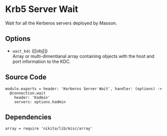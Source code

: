 
# Krb5 Server Wait

Wait for all the Kerberos servers deployed by Masson.

## Options

* `wait_kdc` ([[obj]])   
  Array or multi-dimentianal array containing objects with the host and port
  information to the KDC.

## Source Code

    module.exports = header: 'Kerberos Server Wait', handler: (options) ->
      @connection.wait
        header: 'Kadmin'
        servers: options.kadmin

## Dependencies

    array = require 'nikita/lib/misc/array'
